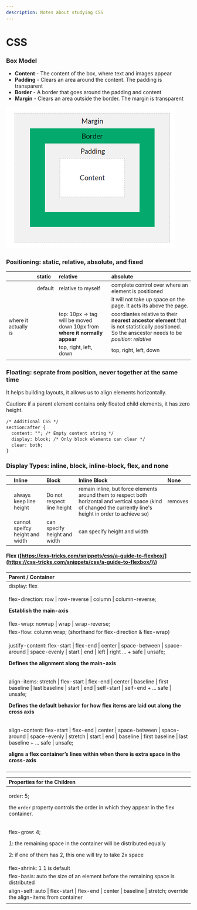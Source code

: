 ```yaml
---
description: Notes about studying CSS
---
```


# CSS

### Box Model

* **Content** - The content of the box, where text and images appear
* **Padding** - Clears an area around the content. The padding is transparent
* **Border** - A border that goes around the padding and content
* **Margin** - Clears an area outside the border. The margin is transparent

![](../.gitbook/assets/wei-xin-jie-tu-20210625104217.png)

### Positioning: static, relative, absolute, and fixed

|  | static | relative | absolute |
| :--- | :--- | :--- | :--- |
|  | default | relative to myself | complete control over where an element is positioned |
|  |  |  | it will not take up space on the page. It acts its above the page.  |
| where it actually is |  | top: 10px -&gt; tag will be moved down 10px from **where it normally appear** | coordiantes relative to their **nearest ancestor element** that is not statistically positioned. So the anscestor needs to be _position: relative_ |
|  |  | top, right, left, down | top, right, left, down |
|  |  |  |  |

### Floating: seprate from position, never together at the same time

It helps building layouts, it allows us to align elements horizontally.

Caution: if a parent element contains only floated child elements, it has zero height. 

```text
/* Additional CSS */
section:after {
  content: ""; /* Empty content string */
  display: block; /* Only block elements can clear */
  clear: both;
}
```

### Display Types: inline, block, inline-block, flex, and none

|  | Inline | Block | Inline Block | None |
| :--- | :--- | :--- | :--- | :--- |
|  | always keep line height | Do not respect line height | remain inline, but force elements around them to respect both horizontal and vertical space \(kind of changed the currently line's height in order to achieve so\) | removes |
|  | cannot speifcy height and width | can specify height and width | can specify height and width |  |

#### Flex \([https://css-tricks.com/snippets/css/a-guide-to-flexbox/](https://css-tricks.com/snippets/css/a-guide-to-flexbox/)\)

#### 

<table>
  <thead>
    <tr>
      <th style="text-align:left">Parent / Container</th>
    </tr>
  </thead>
  <tbody>
    <tr>
      <td style="text-align:left">display: flex</td>
    </tr>
    <tr>
      <td style="text-align:left">
        <p>flex-direction: row | row-reverse | column | column-reverse;</p>
        <p><b>Establish the main-axis</b>
        </p>
      </td>
    </tr>
    <tr>
      <td style="text-align:left">flex-wrap: nowrap | wrap | wrap-reverse;</td>
    </tr>
    <tr>
      <td style="text-align:left">flex-flow: column wrap; (shorthand for flex-direction &amp; flex-wrap)</td>
    </tr>
    <tr>
      <td style="text-align:left">
        <p>justify-content: flex-start | flex-end | center | space-between | space-around
          | space-evenly | start | end | left | right ... + safe | unsafe;</p>
        <p><b>Defines the alignment along the main-axis</b>
        </p>
      </td>
    </tr>
    <tr>
      <td style="text-align:left">
        <p>align-items: stretch | flex-start | flex-end | center | baseline | first
          baseline | last baseline | start | end | self-start | self-end + ... safe
          | unsafe;</p>
        <p><b>Defines the default behavior for how flex items are laid out along the cross axis</b>
        </p>
      </td>
    </tr>
    <tr>
      <td style="text-align:left">
        <p>align-content: flex-start | flex-end | center | space-between | space-around
          | space-evenly | stretch | start | end | baseline | first baseline | last
          baseline + ... safe | unsafe;</p>
        <p><b>aligns a flex container&#x2019;s lines within when there is extra space in the cross-axis</b>
        </p>
      </td>
    </tr>
    <tr>
      <td style="text-align:left"></td>
    </tr>
  </tbody>
</table>

<table>
  <thead>
    <tr>
      <th style="text-align:left">Properties for the Children</th>
    </tr>
  </thead>
  <tbody>
    <tr>
      <td style="text-align:left">
        <p>order: 5;</p>
        <p>the <code>order</code> property controls the order in which they appear
          in the flex container.</p>
      </td>
    </tr>
    <tr>
      <td style="text-align:left">
        <p>flex-grow: 4;</p>
        <p>1: the remaining space in the container will be distributed equally</p>
        <p>2: if one of them has 2, this one will try to take 2x space</p>
      </td>
    </tr>
    <tr>
      <td style="text-align:left">flex-shrink: 1 1 is default</td>
    </tr>
    <tr>
      <td style="text-align:left">flex-basis: auto the size of an element before the remaining space is
        distributed</td>
    </tr>
    <tr>
      <td style="text-align:left">align-self: auto | flex-start | flex-end | center | baseline | stretch;
        override the align-items from container</td>
    </tr>
    <tr>
      <td style="text-align:left"></td>
    </tr>
  </tbody>
</table>

